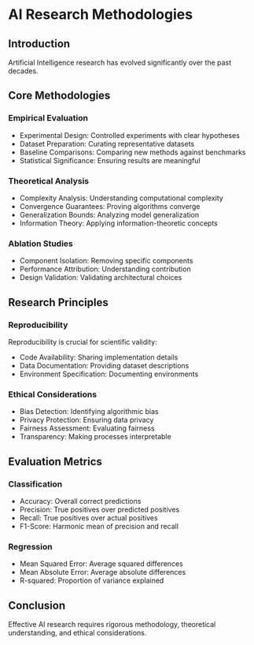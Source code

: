 # AI Research Methodologies

## Introduction

Artificial Intelligence research has evolved significantly over the past decades.

## Core Methodologies

### Empirical Evaluation
- Experimental Design: Controlled experiments with clear hypotheses
- Dataset Preparation: Curating representative datasets
- Baseline Comparisons: Comparing new methods against benchmarks
- Statistical Significance: Ensuring results are meaningful

### Theoretical Analysis
- Complexity Analysis: Understanding computational complexity
- Convergence Guarantees: Proving algorithms converge
- Generalization Bounds: Analyzing model generalization
- Information Theory: Applying information-theoretic concepts

### Ablation Studies
- Component Isolation: Removing specific components
- Performance Attribution: Understanding contribution
- Design Validation: Validating architectural choices

## Research Principles

### Reproducibility
Reproducibility is crucial for scientific validity:
- Code Availability: Sharing implementation details
- Data Documentation: Providing dataset descriptions
- Environment Specification: Documenting environments

### Ethical Considerations
- Bias Detection: Identifying algorithmic bias
- Privacy Protection: Ensuring data privacy
- Fairness Assessment: Evaluating fairness
- Transparency: Making processes interpretable

## Evaluation Metrics

### Classification
- Accuracy: Overall correct predictions
- Precision: True positives over predicted positives
- Recall: True positives over actual positives
- F1-Score: Harmonic mean of precision and recall

### Regression
- Mean Squared Error: Average squared differences
- Mean Absolute Error: Average absolute differences
- R-squared: Proportion of variance explained

## Conclusion

Effective AI research requires rigorous methodology, theoretical understanding, and ethical considerations. 